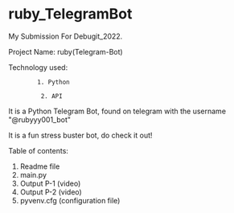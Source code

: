 # ruby_TelegramBot
My Submission For Debugit_2022.

Project Name: ruby(Telegram-Bot)

Technology used:

            1. Python
             
             2. API
It is a Python Telegram Bot, found on telegram with the username "@rubyyy001_bot"

It is a fun stress buster bot, do check it out!

Table of contents:

1. Readme file
2. main.py
3. Output P-1 (video)
4. Output P-2 (video)
5. pyvenv.cfg (configuration file)

